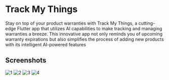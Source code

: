 # Track My Things

Stay on top of your product warranties with Track My Things, a cutting-edge Flutter app that utilizes AI capabilities to make tracking and managing warranties a breeze. This innovative app not only reminds you of upcoming warranty expirations but also simplifies the process of adding new products with its intelligent AI-powered features


## Screenshots

![1](https://github.com/user-attachments/assets/7502e3a5-a9ee-44f4-98c1-bbcca82f6ce7)
![2](https://github.com/user-attachments/assets/6005f3a6-1a61-41d3-8b06-95a6644ff30b)
![3](https://github.com/user-attachments/assets/efbedd0e-2f11-4006-b5e8-c16043d26810)
![4](https://github.com/user-attachments/assets/c25b09f6-027e-4564-bebc-1dc41f91b03e)


